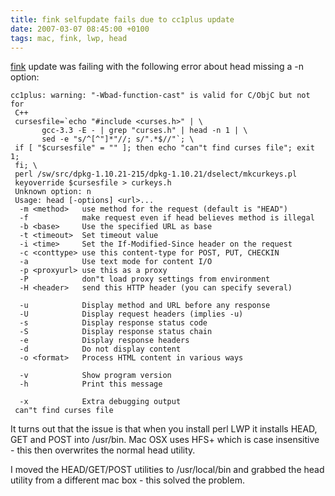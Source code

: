 ```yaml
---
title: fink selfupdate fails due to cc1plus update
date: 2007-03-07 08:45:00 +0100
tags: mac, fink, lwp, head
---
```


[fink](http://fink.sf.net) update was failing with the following error about head missing a -n option:

    cc1plus: warning: "-Wbad-function-cast" is valid for C/ObjC but not for 
     C++
     cursesfile=`echo "#include <curses.h>" | \
           gcc-3.3 -E - | grep "curses.h" | head -n 1 | \
           sed -e "s/^[^"]*"//; s/".*$//"`; \
     if [ "$cursesfile" = "" ]; then echo "can"t find curses file"; exit 1; 
     fi; \
     perl /sw/src/dpkg-1.10.21-215/dpkg-1.10.21/dselect/mkcurkeys.pl 
     keyoverride $cursesfile > curkeys.h
     Unknown option: n
     Usage: head [-options] <url>...
      -m <method>   use method for the request (default is "HEAD")
      -f            make request even if head believes method is illegal
      -b <base>     Use the specified URL as base
      -t <timeout>  Set timeout value
      -i <time>     Set the If-Modified-Since header on the request
      -c <conttype> use this content-type for POST, PUT, CHECKIN
      -a            Use text mode for content I/O
      -p <proxyurl> use this as a proxy
      -P            don"t load proxy settings from environment
      -H <header>   send this HTTP header (you can specify several)
 
      -u            Display method and URL before any response
      -U            Display request headers (implies -u)
      -s            Display response status code
      -S            Display response status chain
      -e            Display response headers
      -d            Do not display content
      -o <format>   Process HTML content in various ways
 
      -v            Show program version
      -h            Print this message
 
      -x            Extra debugging output
     can"t find curses file

It turns out that the issue is that when you install perl LWP it installs HEAD, GET and POST into /usr/bin. Mac OSX uses HFS+ which is case insensitive - this then overwrites the normal head utility.

I moved the HEAD/GET/POST utilities to /usr/local/bin and grabbed the head utility from a different mac box - this solved the problem.
